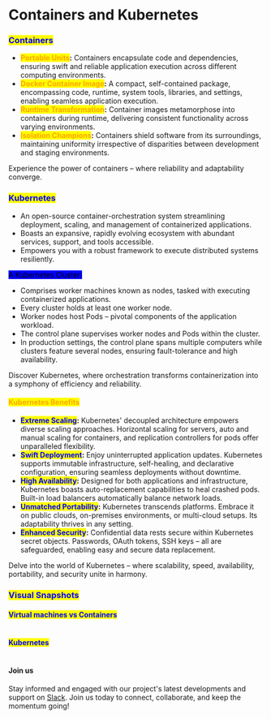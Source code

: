 # Containers and Kubernetes

### <mark style="color:blue;">**Containers**</mark>&#x20;

* <mark style="color:orange;">**Portable Units**</mark>**:** Containers encapsulate code and dependencies, ensuring swift and reliable application execution across different computing environments.
* <mark style="color:orange;">**Docker Container Image**</mark>**:** A compact, self-contained package, encompassing code, runtime, system tools, libraries, and settings, enabling seamless application execution.
* <mark style="color:orange;">**Runtime Transformation**</mark>**:** Container images metamorphose into containers during runtime, delivering consistent functionality across varying environments.
* <mark style="color:orange;">**Isolation Champions**</mark>**:** Containers shield software from its surroundings, maintaining uniformity irrespective of disparities between development and staging environments.

Experience the power of containers – where reliability and adaptability converge.

### <mark style="color:blue;">**Kubernetes**</mark>&#x20;

* An open-source container-orchestration system streamlining deployment, scaling, and management of containerized applications.
* Boasts an expansive, rapidly evolving ecosystem with abundant services, support, and tools accessible.
* Empowers you with a robust framework to execute distributed systems resiliently.

<mark style="background-color:blue;">A Kubernetes Cluster:</mark>

* Comprises worker machines known as nodes, tasked with executing containerized applications.
* Every cluster holds at least one worker node.
* Worker nodes host Pods – pivotal components of the application workload.
* The control plane supervises worker nodes and Pods within the cluster.
* In production settings, the control plane spans multiple computers while clusters feature several nodes, ensuring fault-tolerance and high availability.

Discover Kubernetes, where orchestration transforms containerization into a symphony of efficiency and reliability.

#### <mark style="color:orange;">**Kubernetes Benefits**</mark>&#x20;

* <mark style="color:blue;">**Extreme Scaling**</mark>**:** Kubernetes' decoupled architecture empowers diverse scaling approaches. Horizontal scaling for servers, auto and manual scaling for containers, and replication controllers for pods offer unparalleled flexibility.
* <mark style="color:blue;">**Swift Deployment**</mark>**:** Enjoy uninterrupted application updates. Kubernetes supports immutable infrastructure, self-healing, and declarative configuration, ensuring seamless deployments without downtime.
* <mark style="color:blue;">**High Availability**</mark>**:** Designed for both applications and infrastructure, Kubernetes boasts auto-replacement capabilities to heal crashed pods. Built-in load balancers automatically balance network loads.
* <mark style="color:blue;">**Unmatched Portability**</mark>**:** Kubernetes transcends platforms. Embrace it on public clouds, on-premises environments, or multi-cloud setups. Its adaptability thrives in any setting.
* <mark style="color:blue;">**Enhanced Security**</mark>**:** Confidential data rests secure within Kubernetes secret objects. Passwords, OAuth tokens, SSH keys – all are safeguarded, enabling easy and secure data replacement.

Delve into the world of Kubernetes – where scalability, speed, availability, portability, and security unite in harmony.



### <mark style="color:blue;">Visual Snapshots</mark>

#### <mark style="color:blue;">**Virtual machines vs Containers**</mark>&#x20;

<figure><img src="../.gitbook/assets/container.png" alt=""><figcaption></figcaption></figure>

#### <mark style="color:blue;">Kubernetes</mark>

<figure><img src="../.gitbook/assets/kubernetes.png" alt=""><figcaption></figcaption></figure>

#### Join us

Stay informed and engaged with our project's latest developments and support on [Slack](https://app.slack.com/client/T04QS32JX6E/C04QKEWE146). Join us today to connect, collaborate, and keep the momentum going!&#x20;
